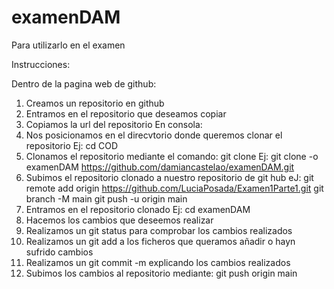 # examenDAM
Para utilizarlo en el examen

Instrucciones:

Dentro de la pagina web de github:
  1) Creamos un repositorio en github
  1) Entramos en el repositorio que deseamos copiar
  2) Copiamos la url del repositorio
En consola:
  1) Nos posicionamos en el direcvtorio donde queremos clonar el    repositorio
  Ej: cd COD
  2) Clonamos el repositorio mediante el comando: git clone
  Ej: git clone -o examenDAM https://github.com/damiancastelao/examenDAM.git
  3) Subimos el repositorio clonado a nuestro repositorio de git hub
  eJ: git remote add origin https://github.com/LuciaPosada/Examen1Parte1.git
    git branch -M main
    git push -u origin main
  4) Entramos en el repositorio clonado
    Ej: cd examenDAM
  5) Hacemos los cambios que deseemos realizar
  6) Realizamos un git status para comprobar los cambios realizados
  7) Realizamos un git add a los ficheros que queramos añadir o hayn sufrido cambios
  8) Realizamos un git commit -m explicando los cambios realizados
  9) Subimos los cambios al repositorio mediante: git push origin main
